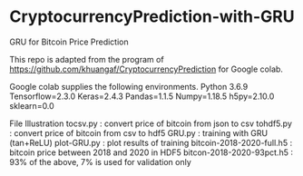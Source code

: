 # CryptocurrencyPrediction-with-GRU

GRU for Bitcoin Price Prediction 

This repo is adapted from the program of https://github.com/khuangaf/CryptocurrencyPrediction for Google colab. 

Google colab supplies the following environments. 
Python 3.6.9
Tensorflow=2.3.0
Keras=2.4.3
Pandas=1.1.5
Numpy=1.18.5
h5py=2.10.0
sklearn=0.0

File Illustration
tocsv.py : convert price of bitcoin from json to csv
tohdf5.py : convert price of bitcoin from csv to hdf5 
GRU.py : training with GRU (tan+ReLU)
plot-GRU.py : plot results of training 
bitcoin-2018-2020-full.h5 : bitcoin price between 2018 and 2020 in HDF5
bitcon-2018-2020-93pct.h5 : 93% of the above, 7% is used for validation only
